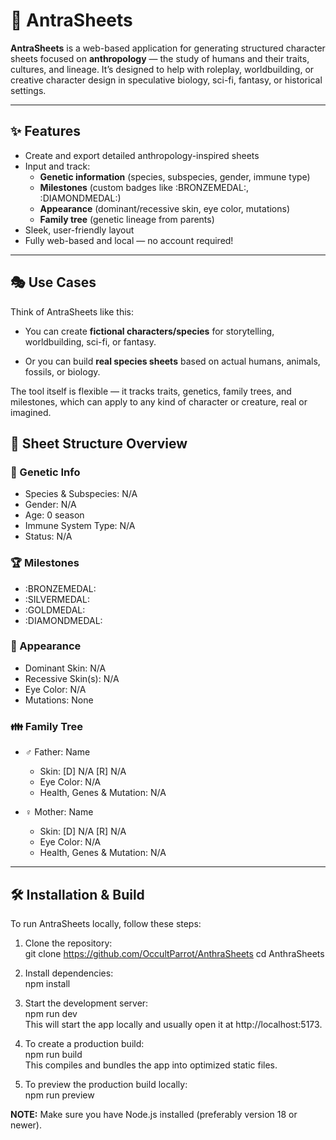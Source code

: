 # 🧬 AntraSheets

**AntraSheets** is a web-based application for generating structured character sheets focused on **anthropology** — the study of humans and their traits, cultures, and lineage. It’s designed to help with roleplay, worldbuilding, or creative character design in speculative biology, sci-fi, fantasy, or historical settings.

---

## ✨ Features

- Create and export detailed anthropology-inspired sheets  
- Input and track:
  - **Genetic information** (species, subspecies, gender, immune type)  
  - **Milestones** (custom badges like :BRONZEMEDAL:, :DIAMONDMEDAL:)  
  - **Appearance** (dominant/recessive skin, eye color, mutations)  
  - **Family tree** (genetic lineage from parents)  
- Sleek, user-friendly layout  
- Fully web-based and local — no account required!

---

## 🎭 Use Cases

Think of AntraSheets like this:

- You can create **fictional characters/species** for storytelling, worldbuilding, sci-fi, or fantasy.

- Or you can build **real species sheets** based on actual humans, animals, fossils, or biology.

The tool itself is flexible — it tracks traits, genetics, family trees, and milestones, which can apply to any kind of character or creature, real or imagined.


## 🧱 Sheet Structure Overview

### 🧬 Genetic Info

- Species & Subspecies: N/A  
- Gender: N/A  
- Age: 0 season  
- Immune System Type: N/A  
- Status: N/A  

### 🏆 Milestones

- :BRONZEMEDAL:  
- :SILVERMEDAL:  
- :GOLDMEDAL:  
- :DIAMONDMEDAL:  

### 🎨 Appearance

- Dominant Skin: N/A  
- Recessive Skin(s): N/A  
- Eye Color: N/A  
- Mutations: None  

### 👪 Family Tree

- ♂ Father: Name  
  - Skin: [D] N/A [R] N/A  
  - Eye Color: N/A  
  - Health, Genes & Mutation: N/A  

- ♀ Mother: Name  
  - Skin: [D] N/A [R] N/A  
  - Eye Color: N/A  
  - Health, Genes & Mutation: N/A  

---

## 🛠️ Installation & Build

To run AntraSheets locally, follow these steps:

1. Clone the repository:  
   git clone https://github.com/OccultParrot/AnthraSheets
   cd AnthraSheets

2. Install dependencies:  
   npm install

3. Start the development server:  
   npm run dev  
   This will start the app locally and usually open it at http://localhost:5173.

4. To create a production build:  
   npm run build  
   This compiles and bundles the app into optimized static files.

5. To preview the production build locally:  
   npm run preview

**NOTE:** Make sure you have Node.js installed (preferably version 18 or newer).
